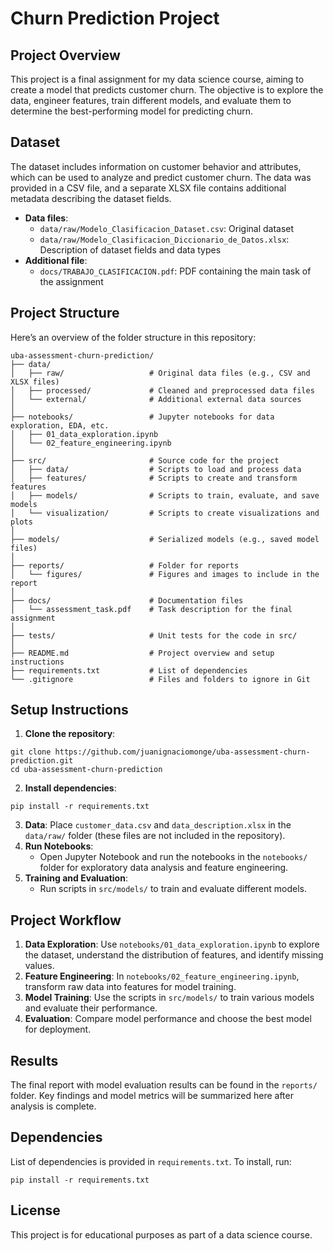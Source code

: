 # Churn Prediction Project

## Project Overview

This project is a final assignment for my data science course, aiming to create a model that predicts customer churn. The objective is to explore the data, engineer features, train different models, and evaluate them to determine the best-performing model for predicting churn.

## Dataset

The dataset includes information on customer behavior and attributes, which can be used to analyze and predict customer churn. The data was provided in a CSV file, and a separate XLSX file contains additional metadata describing the dataset fields.

* **Data files**:
  * `data/raw/Modelo_Clasificacion_Dataset.csv`: Original dataset
  * `data/raw/Modelo_Clasificacion_Diccionario_de_Datos.xlsx`: Description of dataset fields and data types
* **Additional file**:
  * `docs/TRABAJO_CLASIFICACION.pdf`: PDF containing the main task of the assignment

## Project Structure

Here’s an overview of the folder structure in this repository:

```
uba-assessment-churn-prediction/
├── data/
│   ├── raw/                   # Original data files (e.g., CSV and XLSX files)
│   ├── processed/             # Cleaned and preprocessed data files
│   └── external/              # Additional external data sources
│
├── notebooks/                 # Jupyter notebooks for data exploration, EDA, etc.
│   ├── 01_data_exploration.ipynb
│   └── 02_feature_engineering.ipynb
│
├── src/                       # Source code for the project
│   ├── data/                  # Scripts to load and process data
│   ├── features/              # Scripts to create and transform features
│   ├── models/                # Scripts to train, evaluate, and save models
│   └── visualization/         # Scripts to create visualizations and plots
│
├── models/                    # Serialized models (e.g., saved model files)
│
├── reports/                   # Folder for reports
│   └── figures/               # Figures and images to include in the report
│
├── docs/                      # Documentation files
│   └── assessment_task.pdf    # Task description for the final assignment
│
├── tests/                     # Unit tests for the code in src/
│
├── README.md                  # Project overview and setup instructions
├── requirements.txt           # List of dependencies
└── .gitignore                 # Files and folders to ignore in Git
```

## Setup Instructions

1. **Clone the repository**:
```
git clone https://github.com/juanignaciomonge/uba-assessment-churn-prediction.git
cd uba-assessment-churn-prediction
```
2. **Install dependencies**:
```
pip install -r requirements.txt
```
3. **Data**: Place `customer_data.csv` and `data_description.xlsx` in the `data/raw/` folder (these files are not included in the repository).
4. **Run Notebooks**:
    * Open Jupyter Notebook and run the notebooks in the `notebooks/` folder for exploratory data analysis and feature engineering.
5. **Training and Evaluation**:
    * Run scripts in `src/models/` to train and evaluate different models.

## Project Workflow

1. **Data Exploration**: Use `notebooks/01_data_exploration.ipynb` to explore the dataset, understand the distribution of features, and identify missing values.
2. **Feature Engineering**: In `notebooks/02_feature_engineering.ipynb`, transform raw data into features for model training.
3. **Model Training**: Use the scripts in `src/models/` to train various models and evaluate their performance.
4. **Evaluation**: Compare model performance and choose the best model for deployment.

## Results

The final report with model evaluation results can be found in the `reports/` folder. Key findings and model metrics will be summarized here after analysis is complete.

## Dependencies

List of dependencies is provided in `requirements.txt`. To install, run:
```
pip install -r requirements.txt
```

## License

This project is for educational purposes as part of a data science course.

